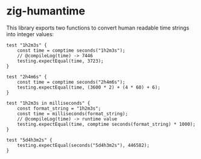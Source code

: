 # zig-humantime

This library exports two functions to convert human readable time strings into integer values:

```zig
test "1h2m3s" {
    const time = comptime seconds("1h2m3s");
    // @compileLog(time) -> 7446
    testing.expectEqual(time, 3723);
}

test "2h4m6s" {
    const time = comptime seconds("2h4m6s");
    testing.expectEqual(time, (3600 * 2) + (4 * 60) + 6);
}

test "1h2m3s in milliseconds" {
    const format_string = "1h2m3s";
    const time = milliseconds(format_string);
    // @compileLog(time) -> runtime value
    testing.expectEqual(time, comptime seconds(format_string) * 1000);
}

test "5d4h3m2s" {
    testing.expectEqual(seconds("5d4h3m2s"), 446582);
}
```